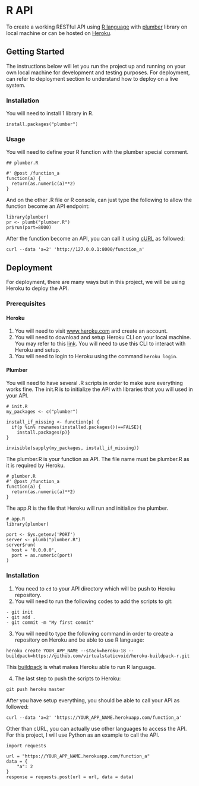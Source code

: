 # R API
To create a working RESTful API using [R language][r] with [plumber][plumber] library on local machine or can be hosted on [Heroku][heroku].

## Getting Started
The instructions below will let you run the project up and running on your own local machine for development and testing purposes. For deployment, can refer to deployment section to understand how to deploy on a live system.

### Installation
You will need to install 1 library in R.
```
install.packages("plumber")
```

### Usage
You will need to define your R function with the plumber special comment.
```
## plumber.R

#' @post /function_a
function(a) {
  return(as.numeric(a)**2)
}
```
And on the other .R file or R console, can just type the following to allow the function become an API endpoint:
```
library(plumber)
pr <- plumb("plumber.R")
pr$run(port=8000)
```
After the function become an API, you can call it using [cURL][curl] as followed:
```
curl --data 'a=2' 'http://127.0.0.1:8000/function_a'
```

## Deployment
For deployment, there are many ways but in this project, we will be using Heroku to deploy the API.

### Prerequisites

#### Heroku
1. You will need to visit www.heroku.com and create an account.
2. You will need to download and setup Heroku CLI on your local machine. You may refer to this [link][heroku cli]. You will need to use this CLI to interact with Heroku and setup.
3. You will need to login to Heroku using the command ```heroku login```.

#### Plumber
You will need to have several .R scripts in order to make sure everything works fine.
The init.R is to initialize the API with libraries that you will used in your API.
```
# init.R
my_packages <- c("plumber")

install_if_missing <- function(p) {
  if(p %in% rownames(installed.packages())==FALSE){
    install.packages(p)}
}

invisible(sapply(my_packages, install_if_missing))
```
The plumber.R is your function as API. The file name must be plumber.R as it is required by Heroku.
```
# plumber.R
#' @post /function_a
function(a) {
  return(as.numeric(a)**2)
}
```
The app.R is the file that Heroku will run and initialize the plumber.
```
# app.R
library(plumber)

port <- Sys.getenv('PORT')
server <- plumb("plumber.R")
server$run(
  host = '0.0.0.0',
  port = as.numeric(port)
)
```

### Installation
1. You need to ```cd``` to your API directory which will be push to Heroku repository.
2. You will need to run the following codes to add the scripts to git:
```
- git init
- git add .
- git commit -m "My first commit"
```
3. You will need to type the following command in order to create a repository on Heroku and be able to use R language:
```
heroku create YOUR_APP_NAME --stack=heroku-18 --buildpack=https://github.com/virtualstaticvoid/heroku-buildpack-r.git
```
This [buildpack][buildpack] is what makes Heroku able to run R language.

4. The last step to push the scripts to Heroku:
```
git push heroku master
```

After you have setup everything, you should be able to call your API as followed:
```
curl --data 'a=2' 'https://YOUR_APP_NAME.herokuapp.com/function_a'
```

Other than cURL, you can actually use other languages to access the API. For this project, I will use Python as an example to call the API.
```
import requests

url = "https://YOUR_APP_NAME.herokuapp.com/function_a"
data = {
	"a": 2
}
response = requests.post(url = url, data = data)
```

[r]: https://www.r-project.org
[plumber]: https://www.rplumber.io
[heroku]: https://www.heroku.com
[curl]: https://curl.se
[heroku cli]: https://devcenter.heroku.com/articles/heroku-cli
[buildpack]: https://github.com/virtualstaticvoid/heroku-buildpack-r.git
